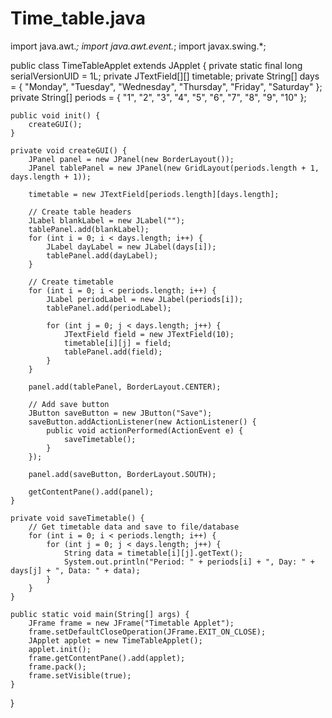 # Time_table.java







import java.awt.*;
import java.awt.event.*;
import javax.swing.*;

public class TimeTableApplet extends JApplet {
    private static final long serialVersionUID = 1L;
    private JTextField[][] timetable;
    private String[] days = { "Monday", "Tuesday", "Wednesday", "Thursday", "Friday", "Saturday" };
    private String[] periods = { "1", "2", "3", "4", "5", "6", "7", "8", "9", "10" };
    
    public void init() {
        createGUI();
    }
    
    private void createGUI() {
        JPanel panel = new JPanel(new BorderLayout());
        JPanel tablePanel = new JPanel(new GridLayout(periods.length + 1, days.length + 1));
        
        timetable = new JTextField[periods.length][days.length];
        
        // Create table headers
        JLabel blankLabel = new JLabel("");
        tablePanel.add(blankLabel);
        for (int i = 0; i < days.length; i++) {
            JLabel dayLabel = new JLabel(days[i]);
            tablePanel.add(dayLabel);
        }
        
        // Create timetable
        for (int i = 0; i < periods.length; i++) {
            JLabel periodLabel = new JLabel(periods[i]);
            tablePanel.add(periodLabel);
            
            for (int j = 0; j < days.length; j++) {
                JTextField field = new JTextField(10);
                timetable[i][j] = field;
                tablePanel.add(field);
            }
        }
        
        panel.add(tablePanel, BorderLayout.CENTER);
        
        // Add save button
        JButton saveButton = new JButton("Save");
        saveButton.addActionListener(new ActionListener() {
            public void actionPerformed(ActionEvent e) {
                saveTimetable();
            }
        });
        
        panel.add(saveButton, BorderLayout.SOUTH);
        
        getContentPane().add(panel);
    }
    
    private void saveTimetable() {
        // Get timetable data and save to file/database
        for (int i = 0; i < periods.length; i++) {
            for (int j = 0; j < days.length; j++) {
                String data = timetable[i][j].getText();
                System.out.println("Period: " + periods[i] + ", Day: " + days[j] + ", Data: " + data);
            }
        }
    }
    
    public static void main(String[] args) {
        JFrame frame = new JFrame("Timetable Applet");
        frame.setDefaultCloseOperation(JFrame.EXIT_ON_CLOSE);
        JApplet applet = new TimeTableApplet();
        applet.init();
        frame.getContentPane().add(applet);
        frame.pack();
        frame.setVisible(true);
    }
}
